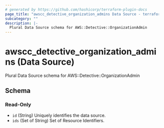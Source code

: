 ```yaml
---
# generated by https://github.com/hashicorp/terraform-plugin-docs
page_title: "awscc_detective_organization_admins Data Source - terraform-provider-awscc"
subcategory: ""
description: |-
  Plural Data Source schema for AWS::Detective::OrganizationAdmin
---
```


# awscc_detective_organization_admins (Data Source)

Plural Data Source schema for AWS::Detective::OrganizationAdmin



<!-- schema generated by tfplugindocs -->
## Schema

### Read-Only

- `id` (String) Uniquely identifies the data source.
- `ids` (Set of String) Set of Resource Identifiers.
